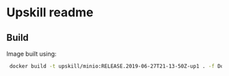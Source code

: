 # Upskill readme

## Build

Image built using:

```bash
 docker build -t upskill/minio:RELEASE.2019-06-27T21-13-50Z-up1 . -f Dockerfile.release
```

